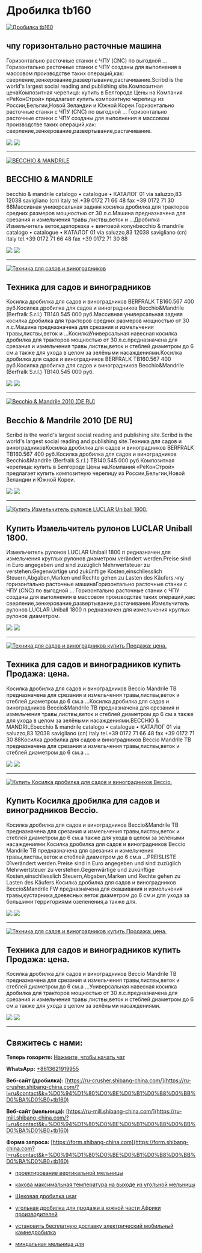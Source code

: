 # Дробилка tb160

<a href="https://swt.shibang-china.com/?l=ru&img&k=%D0%94%D1%80%D0%BE%D0%B1%D0%B8%D0%BB%D0%BA%D0%B0+tb160" target="_blank">![Дробилка tb160](http://static.shibang-china.com/all-800x300/865.jpg)</a>

## чпу горизонтально расточные машина
Горизонтально расточные станки c ЧПУ (CNC) по выгодной … Горизонтально расточные станки с ЧПУ созданы для выполнения в массовом производстве таких операций,как: сверление,зенкерование,развертывание,растачивание.Scribd is the world's largest social reading and publishing site.Композитная ценаКомпозитная черепица: купить в Белгороде Цены на.Компания &#171;РеКонСтрой&#187; предлагает купить композитную черепицу из России,Бельгии,Новой Зеландии и Южной Кореи.Горизонтально расточные станки c ЧПУ (CNC) по выгодной … Горизонтально расточные станки с ЧПУ созданы для выполнения в массовом производстве таких операций,как: сверление,зенкерование,развертывание,растачивание.


<a href="https://whatsapp.shibangsoft.com/WhatsApp.php" target="_blank" title="WhatsApp">![](http://static.shibang-china.com/icon/whatsapp.png)</a> <a href="https://swt.shibang-china.com/?l=ru&icon&k=%D0%94%D1%80%D0%BE%D0%B1%D0%B8%D0%BB%D0%BA%D0%B0+tb160" target="_blank">![](http://static.shibang-china.com/icon/chat-ru.png)</a>

---

<a href="https://swt.shibang-china.com/?l=ru&img&k=%D0%94%D1%80%D0%BE%D0%B1%D0%B8%D0%BB%D0%BA%D0%B0+tb160" target="_blank">![BECCHIO &amp; MANDRILE](http://static.shibang-china.com/all-800x300/905.jpg)</a>

## BECCHIO &amp; MANDRILE
becchio &amp; mandrile catalogo • catalogue • КАТАЛОГ 01 via saluzzo,83 12038 savigliano (cn) italy tel.+39 0172 71 66 48 fax +39 0172 71 30 88Массивная универсальная задняя косилка дробилка для тракторов средних размеров мощностью от 30 л.с.Машина предназначена для срезания и измельчения травы,листвы,веток и …Дробилка&nbsp;&#0183;&#32;Измельчитель веток,щепорезка + винтовой колунbecchio &amp; mandrile catalogo • catalogue • КАТАЛОГ 01 via saluzzo,83 12038 savigliano (cn) italy tel.+39 0172 71 66 48 fax +39 0172 71 30 88


<a href="https://whatsapp.shibangsoft.com/WhatsApp.php" target="_blank" title="WhatsApp">![](http://static.shibang-china.com/icon/whatsapp.png)</a> <a href="https://swt.shibang-china.com/?l=ru&icon&k=%D0%94%D1%80%D0%BE%D0%B1%D0%B8%D0%BB%D0%BA%D0%B0+tb160" target="_blank">![](http://static.shibang-china.com/icon/chat-ru.png)</a>

---

<a href="https://swt.shibang-china.com/?l=ru&img&k=%D0%94%D1%80%D0%BE%D0%B1%D0%B8%D0%BB%D0%BA%D0%B0+tb160" target="_blank">![Техника для садов и виноградников](http://static.shibang-china.com/all-800x300/572.jpg)</a>

## Техника для садов и виноградников
Косилка дробилка для садов и виноградников BERFRALK TB160.567 400 руб.Косилка дробилка для садов и виноградников Becchio&amp;Mandrile (Berfralk S.r.l.) TB140.545 000 руб.Массивная универсальная задняя косилка дробилка для тракторов средних размеров мощностью от 30 л.с.Машина предназначена для срезания и измельчения травы,листвы,веток и …КосилкаУниверсальная навесная косилка дробилка для тракторов мощностью от 30 л.с.предназначена для срезания и измельчения травы,листвы,веток и стеблей диаметром до 6 см.а также для ухода в целом за зелёными насаждениями.Косилка дробилка для садов и виноградников BERFRALK TB160.567 400 руб.Косилка дробилка для садов и виноградников Becchio&amp;Mandrile (Berfralk S.r.l.) TB140.545 000 руб.


<a href="https://whatsapp.shibangsoft.com/WhatsApp.php" target="_blank" title="WhatsApp">![](http://static.shibang-china.com/icon/whatsapp.png)</a> <a href="https://swt.shibang-china.com/?l=ru&icon&k=%D0%94%D1%80%D0%BE%D0%B1%D0%B8%D0%BB%D0%BA%D0%B0+tb160" target="_blank">![](http://static.shibang-china.com/icon/chat-ru.png)</a>

---

<a href="https://swt.shibang-china.com/?l=ru&img&k=%D0%94%D1%80%D0%BE%D0%B1%D0%B8%D0%BB%D0%BA%D0%B0+tb160" target="_blank">![Becchio &amp; Mandrile 2010 [DE RU]](http://static.shibang-china.com/all-800x300/974.jpg)</a>

## Becchio &amp; Mandrile 2010 [DE RU]
Scribd is the world's largest social reading and publishing site.Scribd is the world's largest social reading and publishing site.Техника для садов и виноградниковКосилка дробилка для садов и виноградников BERFRALK TB160.567 400 руб.Косилка дробилка для садов и виноградников Becchio&amp;Mandrile (Berfralk S.r.l.) TB140.545 000 руб.Композитная черепица: купить в Белгороде Цены на.Компания &#171;РеКонСтрой&#187; предлагает купить композитную черепицу из России,Бельгии,Новой Зеландии и Южной Кореи.


<a href="https://whatsapp.shibangsoft.com/WhatsApp.php" target="_blank" title="WhatsApp">![](http://static.shibang-china.com/icon/whatsapp.png)</a> <a href="https://swt.shibang-china.com/?l=ru&icon&k=%D0%94%D1%80%D0%BE%D0%B1%D0%B8%D0%BB%D0%BA%D0%B0+tb160" target="_blank">![](http://static.shibang-china.com/icon/chat-ru.png)</a>

---

<a href="https://swt.shibang-china.com/?l=ru&img&k=%D0%94%D1%80%D0%BE%D0%B1%D0%B8%D0%BB%D0%BA%D0%B0+tb160" target="_blank">![Купить Измельчитель рулонов LUCLAR Uniball 1800.](http://static.shibang-china.com/all-800x300/1240.jpg)</a>

## Купить Измельчитель рулонов LUCLAR Uniball 1800.
Измельчитель рулонов LUCLAR Uniball 1800 п редназначен для измельчения круглых рулонов диаметром.ver&#228;ndert werden.Preise sind in Euro angegeben und sind zuz&#252;glich Mehrwertsteuer zu verstehen.Gegenw&#228;rtige und zuk&#252;nftige Kosten,einschliesslich Steuern,Abgaben,Marken und Rechte gehen zu Lasten des K&#228;ufers.чпу горизонтально расточные машинаГоризонтально расточные станки c ЧПУ (CNC) по выгодной … Горизонтально расточные станки с ЧПУ созданы для выполнения в массовом производстве таких операций,как: сверление,зенкерование,развертывание,растачивание.Измельчитель рулонов LUCLAR Uniball 1800 п редназначен для измельчения круглых рулонов диаметром.


<a href="https://whatsapp.shibangsoft.com/WhatsApp.php" target="_blank" title="WhatsApp">![](http://static.shibang-china.com/icon/whatsapp.png)</a> <a href="https://swt.shibang-china.com/?l=ru&icon&k=%D0%94%D1%80%D0%BE%D0%B1%D0%B8%D0%BB%D0%BA%D0%B0+tb160" target="_blank">![](http://static.shibang-china.com/icon/chat-ru.png)</a>

---

<a href="https://swt.shibang-china.com/?l=ru&img&k=%D0%94%D1%80%D0%BE%D0%B1%D0%B8%D0%BB%D0%BA%D0%B0+tb160" target="_blank">![Техника для садов и виноградников купить Продажа: цена.](http://static.shibang-china.com/all-800x300/986.jpg)</a>

## Техника для садов и виноградников купить Продажа: цена.
Косилка дробилка для садов и виноградников Beccio Mandrile TB предназначена для срезания и измельчения травы,листвы,веток и стеблей диаметром до 6 см.а …Косилка дробилка для садов и виноградников Beccio&amp;Mandrile TB предназначена для срезания и измельчения травы,листвы,веток и стеблей диаметром до 6 см.а также для ухода в целом за зелёными насаждениями.BECCHIO &amp; MANDRILEbecchio &amp; mandrile catalogo • catalogue • КАТАЛОГ 01 via saluzzo,83 12038 savigliano (cn) italy tel.+39 0172 71 66 48 fax +39 0172 71 30 88Косилка дробилка для садов и виноградников Beccio Mandrile TB предназначена для срезания и измельчения травы,листвы,веток и стеблей диаметром до 6 см.а …


<a href="https://whatsapp.shibangsoft.com/WhatsApp.php" target="_blank" title="WhatsApp">![](http://static.shibang-china.com/icon/whatsapp.png)</a> <a href="https://swt.shibang-china.com/?l=ru&icon&k=%D0%94%D1%80%D0%BE%D0%B1%D0%B8%D0%BB%D0%BA%D0%B0+tb160" target="_blank">![](http://static.shibang-china.com/icon/chat-ru.png)</a>

---

<a href="https://swt.shibang-china.com/?l=ru&img&k=%D0%94%D1%80%D0%BE%D0%B1%D0%B8%D0%BB%D0%BA%D0%B0+tb160" target="_blank">![Купить Косилка дробилка для садов и виноградников Beccio.](http://static.shibang-china.com/all-800x300/68.jpg)</a>

## Купить Косилка дробилка для садов и виноградников Beccio.
Косилка дробилка для садов и виноградников Beccio&amp;Mandrile TB предназначена для срезания и измельчения травы,листвы,веток и стеблей диаметром до 6 см.а также для ухода в целом за зелёными насаждениями.Косилка дробилка для садов и виноградников Beccio Mandrile TB предназначена для срезания и измельчения травы,листвы,веток и стеблей диаметром до 6 см.а …PREISLISTE 01ver&#228;ndert werden.Preise sind in Euro angegeben und sind zuz&#252;glich Mehrwertsteuer zu verstehen.Gegenw&#228;rtige und zuk&#252;nftige Kosten,einschliesslich Steuern,Abgaben,Marken und Rechte gehen zu Lasten des K&#228;ufers.Косилка дробилка для садов и виноградников Beccio&amp;Mandrile FW предназначена для скашивания и измельчения травы,кустарника,древесных веток диаметром до 6 см.и для ухода за большими территориями озеленения,а также для.


<a href="https://whatsapp.shibangsoft.com/WhatsApp.php" target="_blank" title="WhatsApp">![](http://static.shibang-china.com/icon/whatsapp.png)</a> <a href="https://swt.shibang-china.com/?l=ru&icon&k=%D0%94%D1%80%D0%BE%D0%B1%D0%B8%D0%BB%D0%BA%D0%B0+tb160" target="_blank">![](http://static.shibang-china.com/icon/chat-ru.png)</a>

---

<a href="https://swt.shibang-china.com/?l=ru&img&k=%D0%94%D1%80%D0%BE%D0%B1%D0%B8%D0%BB%D0%BA%D0%B0+tb160" target="_blank">![Техника для садов и виноградников купить Продажа: цена.](http://static.shibang-china.com/all-800x300/853.jpg)</a>

## Техника для садов и виноградников купить Продажа: цена.
Косилка дробилка для садов и виноградников Beccio Mandrile TB предназначена для срезания и измельчения травы,листвы,веток и стеблей диаметром до 6 см.а …Универсальная навесная косилка дробилка для тракторов мощностью от 30 л.с.предназначена для срезания и измельчения травы,листвы,веток и стеблей диаметром до 6 см.а также для ухода в целом за зелёными насаждениями.

<a href="https://whatsapp.shibangsoft.com/WhatsApp.php" target="_blank" title="WhatsApp">![](http://static.shibang-china.com/icon/whatsapp.png)</a> <a href="https://swt.shibang-china.com/?l=ru&icon&k=%D0%94%D1%80%D0%BE%D0%B1%D0%B8%D0%BB%D0%BA%D0%B0+tb160" target="_blank">![](http://static.shibang-china.com/icon/chat-ru.png)</a>

---
## Свяжитесь с нами:

**Теперь говорите:** [Нажмите, чтобы начать чат](https://swt.shibang-china.com?l=ru&contact&k=%D0%94%D1%80%D0%BE%D0%B1%D0%B8%D0%BB%D0%BA%D0%B0+tb160)

**WhatsApp:**  [+8613621919955](https://whatsapp.shibangsoft.com/WhatsApp.php)

**Веб-сайт (дробилка):** [https://ru-crusher.shibang-china.com/](https://ru-crusher.shibang-china.com/?l=ru&contact&k=%D0%94%D1%80%D0%BE%D0%B1%D0%B8%D0%BB%D0%BA%D0%B0+tb160)

**Веб-сайт (мельница):** [https://ru-mill.shibang-china.com/](https://ru-mill.shibang-china.com/?l=ru&contact&k=%D0%94%D1%80%D0%BE%D0%B1%D0%B8%D0%BB%D0%BA%D0%B0+tb160)

**Форма запроса:** [https://form.shibang-china.com](https://form.shibang-china.com?l=ru&contact&k=%D0%94%D1%80%D0%BE%D0%B1%D0%B8%D0%BB%D0%BA%D0%B0+tb160)

* [проектирование вертикальной мельницы](../125/%D0%BF%D1%80%D0%BE%D0%B5%D0%BA%D1%82%D0%B8%D1%80%D0%BE%D0%B2%D0%B0%D0%BD%D0%B8%D0%B5%20%D0%B2%D0%B5%D1%80%D1%82%D0%B8%D0%BA%D0%B0%D0%BB%D1%8C%D0%BD%D0%BE%D0%B9%20%D0%BC%D0%B5%D0%BB%D1%8C%D0%BD%D0%B8%D1%86%D1%8B.md)

* [какова максимальная температура на выходе из угольной мельницы](../122/%D0%BA%D0%B0%D0%BA%D0%BE%D0%B2%D0%B0%20%D0%BC%D0%B0%D0%BA%D1%81%D0%B8%D0%BC%D0%B0%D0%BB%D1%8C%D0%BD%D0%B0%D1%8F%20%D1%82%D0%B5%D0%BC%D0%BF%D0%B5%D1%80%D0%B0%D1%82%D1%83%D1%80%D0%B0%20%D0%BD%D0%B0%20%D0%B2%D1%8B%D1%85%D0%BE%D0%B4%D0%B5%20%D0%B8%D0%B7%20%D1%83%D0%B3%D0%BE%D0%BB%D1%8C%D0%BD%D0%BE%D0%B9%20%D0%BC%D0%B5%D0%BB%D1%8C%D0%BD%D0%B8%D1%86%D1%8B.md)

* [Щековая дробилка usar](../124/%D0%A9%D0%B5%D0%BA%D0%BE%D0%B2%D0%B0%D1%8F%20%D0%B4%D1%80%D0%BE%D0%B1%D0%B8%D0%BB%D0%BA%D0%B0%20usar.md)

* [угольная дробилка для продажи в южной части Африки производителей](../124/%D1%83%D0%B3%D0%BE%D0%BB%D1%8C%D0%BD%D0%B0%D1%8F%20%D0%B4%D1%80%D0%BE%D0%B1%D0%B8%D0%BB%D0%BA%D0%B0%20%D0%B4%D0%BB%D1%8F%20%D0%BF%D1%80%D0%BE%D0%B4%D0%B0%D0%B6%D0%B8%20%D0%B2%20%D1%8E%D0%B6%D0%BD%D0%BE%D0%B9%20%D1%87%D0%B0%D1%81%D1%82%D0%B8%20%D0%90%D1%84%D1%80%D0%B8%D0%BA%D0%B8%20%D0%BF%D1%80%D0%BE%D0%B8%D0%B7%D0%B2%D0%BE%D0%B4%D0%B8%D1%82%D0%B5%D0%BB%D0%B5%D0%B9.md)

* [установить бесплатную доставку электрический мобильный камнедробилка](../122/%D1%83%D1%81%D1%82%D0%B0%D0%BD%D0%BE%D0%B2%D0%B8%D1%82%D1%8C%20%D0%B1%D0%B5%D1%81%D0%BF%D0%BB%D0%B0%D1%82%D0%BD%D1%83%D1%8E%20%D0%B4%D0%BE%D1%81%D1%82%D0%B0%D0%B2%D0%BA%D1%83%20%D1%8D%D0%BB%D0%B5%D0%BA%D1%82%D1%80%D0%B8%D1%87%D0%B5%D1%81%D0%BA%D0%B8%D0%B9%20%D0%BC%D0%BE%D0%B1%D0%B8%D0%BB%D1%8C%D0%BD%D1%8B%D0%B9%20%D0%BA%D0%B0%D0%BC%D0%BD%D0%B5%D0%B4%D1%80%D0%BE%D0%B1%D0%B8%D0%BB%D0%BA%D0%B0.md)

* [миндальная мельница для](../121/%D0%BC%D0%B8%D0%BD%D0%B4%D0%B0%D0%BB%D1%8C%D0%BD%D0%B0%D1%8F%20%D0%BC%D0%B5%D0%BB%D1%8C%D0%BD%D0%B8%D1%86%D0%B0%20%D0%B4%D0%BB%D1%8F.md)